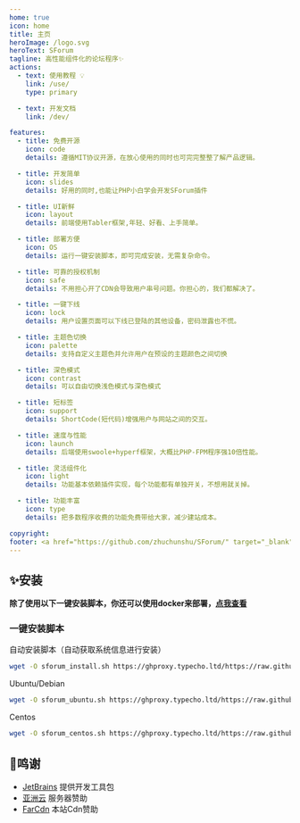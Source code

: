 ```yaml
---
home: true
icon: home
title: 主页
heroImage: /logo.svg
heroText: SForum
tagline: 高性能组件化的论坛程序✨
actions:
  - text: 使用教程 💡
    link: /use/
    type: primary

  - text: 开发文档
    link: /dev/

features:
  - title: 免费开源
    icon: code
    details: 遵循MIT协议开源，在放心使用的同时也可完完整整了解产品逻辑。

  - title: 开发简单
    icon: slides
    details: 好用的同时,也能让PHP小白学会开发SForum插件

  - title: UI新鲜
    icon: layout
    details: 前端使用Tabler框架,年轻、好看、上手简单。

  - title: 部署方便
    icon: OS
    details: 运行一键安装脚本，即可完成安装，无需复杂命令。

  - title: 可靠的授权机制
    icon: safe
    details: 不用担心开了CDN会导致用户串号问题。你担心的，我们都解决了。

  - title: 一键下线
    icon: lock
    details: 用户设置页面可以下线已登陆的其他设备，密码泄露也不慌。

  - title: 主题色切换
    icon: palette
    details: 支持自定义主题色并允许用户在预设的主题颜色之间切换

  - title: 深色模式
    icon: contrast
    details: 可以自由切换浅色模式与深色模式

  - title: 短标签
    icon: support
    details: ShortCode(短代码)增强用户与网站之间的交互。

  - title: 速度与性能
    icon: launch
    details: 后端使用swoole+hyperf框架，大概比PHP-FPM程序强10倍性能。

  - title: 灵活组件化
    icon: light
    details: 功能基本依赖插件实现，每个功能都有单独开关，不想用就关掉。

  - title: 功能丰富
    icon: type
    details: 把多数程序收费的功能免费带给大家，减少建站成本。

copyright: 
footer: <a href="https://github.com/zhuchunshu/SForum/" target="_blank">SForum</a> | MIT 协议, 版权所有 © 2021-present RunPod.Cn | CDN赞助商 <a href="https://my.farcdn.net/">FarCdn</a>
---
```


## ✨安装
**除了使用以下一键安装脚本，你还可以使用docker来部署，[点我查看](/use/docker)**

### 一键安装脚本

自动安装脚本（自动获取系统信息进行安装）
```bash
wget -O sforum_install.sh https://ghproxy.typecho.ltd/https://raw.githubusercontent.com/zhuchunshu/sforum-script/main/install.sh && bash ./sforum_install.sh
```
Ubuntu/Debian
```bash
wget -O sforum_ubuntu.sh https://ghproxy.typecho.ltd/https://raw.githubusercontent.com/zhuchunshu/sforum-script/main/install/ubuntu.sh && bash ./sforum_ubuntu.sh
```
Centos
```bash
wget -O sforum_centos.sh https://ghproxy.typecho.ltd/https://raw.githubusercontent.com/zhuchunshu/sforum-script/main/install/centos.sh && bash ./sforum_centos.sh
```

## 💖鸣谢
 - [JetBrains](https://jetbrains.com) 提供开发工具包
 - [亚洲云](https://www.asiayun.com/aff/LGFNQAXK) 服务器赞助
 - [FarCdn](https://my.farcdn.net) 本站Cdn赞助
